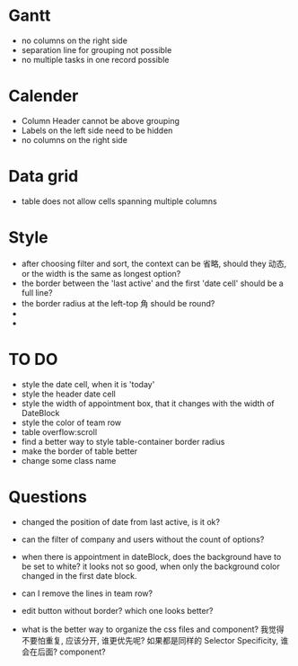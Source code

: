 # Gantt

- no columns on the right side
- separation line for grouping not possible
- no multiple tasks in one record possible

# Calender

- Column Header cannot be above grouping
- Labels on the left side need to be hidden
- no columns on the right side

# Data grid

- table does not allow cells spanning multiple columns

# Style

- after choosing filter and sort, the context can be 省略, should they 动态, or the width is the same as longest option?
- the border between the 'last active' and the first 'date cell' should be a full line?
- the border radius at the left-top 角 should be round?
-
-

# TO DO

- style the date cell, when it is 'today'
- style the header date cell
- style the width of appointment box, that it changes with the width of DateBlock
- style the color of team row
- table overflow:scroll
- find a better way to style table-container border radius
- make the border of table better
- change some class name

# Questions

- changed the position of date from last active, is it ok?
- can the filter of company and users without the count of options?
- when there is appointment in dateBlock, does the background have to be set to white? it looks not so good, when only the background color changed in the first date block.
- can I remove the lines in team row?
- edit button without border? which one looks better?

- what is the better way to organize the css files and component? 我觉得不要怕重复, 应该分开, 谁更优先呢? 如果都是同样的 Selector Specificity, 谁会在后面? component?
